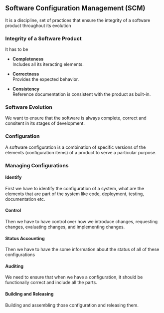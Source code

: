 ## Software Configuration Management (SCM)

It is a discipline, set of practices that ensure the integrity of a software product throughout its evolution

### Integrity of a Software Product

It has to be

- **Completeness**<br/>
  Includes all its iteracting elements.

- **Correctness**<br/>
  Provides the expected behavior.

- **Consistency**<br />
  Reference documentation is consistent with the product as built-in.

### Software Evolution

We want to ensure that the software is always complete, correct and consitent in its stages of development.

### Configuration

A software configuration is a combination of specific versions of the elements (configuration items) of a product to serve a particular purpose.

### Managing Configurations

#### Identify

First we have to identify the configuration of a system, what are the elements that are part of the system like code, deployment, testing, documentation etc.

#### Control

Then we have to have control over how we introduce changes, requesting changes, evaluating changes, and implementing changes.

#### Status Accounting

Then we have to have the some information about the status of all of these configurations

#### Auditing

We need to ensure that when we have a configuration, it should be functionally correct and include all the parts.

#### Building and Releasing

Building and assembling those configuration and releasing them.
